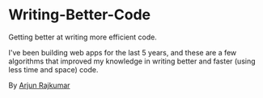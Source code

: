 # Writing-Better-Code
Getting better at writing more efficient code. 

I've been building web apps for the last 5 years, and these are a few algorithms that improved my knowledge in writing better and faster (using less time and space) code. 


By [Arjun Rajkumar](https://www.arjunrajkumar.in/)
